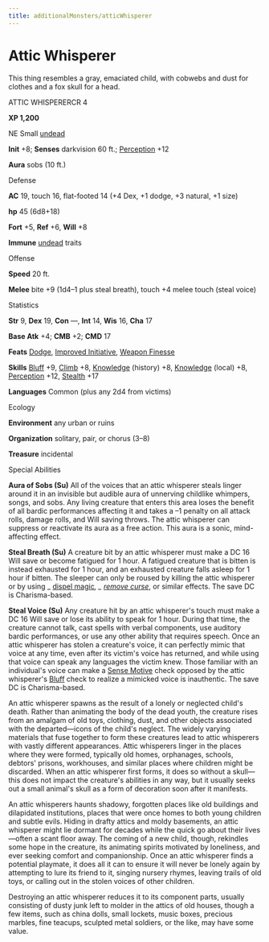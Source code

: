 ```yaml
---
title: additionalMonsters/atticWhisperer
---
```

# Attic Whisperer

This thing resembles a gray, emaciated child, with cobwebs and dust for clothes and a fox skull for a head.

ATTIC WHISPERERCR 4

**XP 1,200**

NE Small [undead](monsters/creatureTypes.md#_undead)

**Init** +8; **Senses** darkvision 60 ft.; [Perception](additionalMonsters/../skills/perception.md#_perception) +12

**Aura** sobs (10 ft.)

Defense

**AC** 19, touch 16, flat-footed 14 (+4 Dex, +1 dodge, +3 natural, +1 size)

**hp** 45 (6d8+18)

**Fort** +5, **Ref** +6, **Will** +8

**Immune** [undead](monsters/creatureTypes.md#_undead) traits

Offense

**Speed** 20 ft.

**Melee** bite +9 (1d4–1 plus steal breath), touch +4 melee touch (steal voice)

Statistics

**Str** 9, **Dex** 19, **Con** —, **Int** 14, **Wis** 16, **Cha** 17

**Base Atk** +4; **CMB** +2; **CMD** 17

**Feats** [Dodge](additionalMonsters/../feats.md#_dodge), [Improved Initiative](additionalMonsters/../feats.md#_improved-initiative), [Weapon Finesse](additionalMonsters/../feats.md#_weapon-finesse)

**Skills** [Bluff](additionalMonsters/../skills/bluff.md#_bluff) +9, [Climb](additionalMonsters/../skills/climb.md#_climb) +8, [Knowledge](additionalMonsters/../skills/knowledge.md#_knowledge) (history) +8, [Knowledge](additionalMonsters/../skills/knowledge.md#_knowledge) (local) +8, [Perception](additionalMonsters/../skills/perception.md#_perception) +12, [Stealth](additionalMonsters/../skills/stealth.md#_stealth) +17

**Languages** Common (plus any 2d4 from victims)

Ecology

**Environment** any urban or ruins

**Organization** solitary, pair, or chorus (3–8)

**Treasure** incidental

Special Abilities

**Aura of Sobs (Su)** All of the voices that an attic whisperer steals linger around it in an invisible but audible aura of unnerving childlike whimpers, songs, and sobs. Any living creature that enters this area loses the benefit of all bardic performances affecting it and takes a –1 penalty on all attack rolls, damage rolls, and Will saving throws. The attic whisperer can suppress or reactivate its aura as a free action. This aura is a sonic, mind-affecting effect.

**Steal Breath (Su)** A creature bit by an attic whisperer must make a DC 16 Will save or become fatigued for 1 hour. A fatigued creature that is bitten is instead exhausted for 1 hour, and an exhausted creature falls asleep for 1 hour if bitten. The sleeper can only be roused by killing the attic whisperer or by using _ [dispel magic](additionalMonsters/../spells/dispelMagic.md#_dispel-magic)_, _ [remove curse](additionalMonsters/../spells/removeCurse.md#_remove-curse)_, or similar effects. The save DC is Charisma-based.

**Steal Voice (Su)** Any creature hit by an attic whisperer's touch must make a DC 16 Will save or lose its ability to speak for 1 hour. During that time, the creature cannot talk, cast spells with verbal components, use auditory bardic performances, or use any other ability that requires speech. Once an attic whisperer has stolen a creature's voice, it can perfectly mimic that voice at any time, even after its victim's voice has returned, and while using that voice can speak any languages the victim knew. Those familiar with an individual's voice can make a [Sense Motive](additionalMonsters/../skills/senseMotive.md#_sense-motive) check opposed by the attic whisperer's [Bluff](additionalMonsters/../skills/bluff.md#_bluff) check to realize a mimicked voice is inauthentic. The save DC is Charisma-based.

An attic whisperer spawns as the result of a lonely or neglected child's death. Rather than animating the body of the dead youth, the creature rises from an amalgam of old toys, clothing, dust, and other objects associated with the departed—icons of the child's neglect. The widely varying materials that fuse together to form these creatures lead to attic whisperers with vastly different appearances. Attic whisperers linger in the places where they were formed, typically old homes, orphanages, schools, debtors' prisons, workhouses, and similar places where children might be discarded. When an attic whisperer first forms, it does so without a skull—this does not impact the creature's abilities in any way, but it usually seeks out a small animal's skull as a form of decoration soon after it manifests.

An attic whisperers haunts shadowy, forgotten places like old buildings and dilapidated institutions, places that were once homes to both young children and subtle evils. Hiding in drafty attics and moldy basements, an attic whisperer might lie dormant for decades while the quick go about their lives—often a scant floor away. The coming of a new child, though, rekindles some hope in the creature, its animating spirits motivated by loneliness, and ever seeking comfort and companionship. Once an attic whisperer finds a potential playmate, it does all it can to ensure it will never be lonely again by attempting to lure its friend to it, singing nursery rhymes, leaving trails of old toys, or calling out in the stolen voices of other children.

Destroying an attic whisperer reduces it to its component parts, usually consisting of dusty junk left to molder in the attics of old houses, though a few items, such as china dolls, small lockets, music boxes, precious marbles, fine teacups, sculpted metal soldiers, or the like, may have some value.

